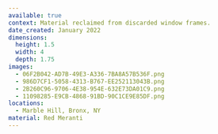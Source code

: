 ```yaml
---
available: true
context: Material reclaimed from discarded window frames.
date_created: January 2022
dimensions:
  height: 1.5
  width: 4
  depth: 1.75
images:
  - 06F2B042-AD7B-49E3-A336-7BA8A57B536F.png
  - 986D7CF1-5058-4313-B767-EE252113043B.png
  - 2B260C96-9706-4E38-954E-632E73DA01C9.png
  - 11098285-E9CB-4868-91BD-90C1CE9E85DF.png
locations:
  - Marble Hill, Bronx, NY
material: Red Meranti
---
```

